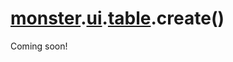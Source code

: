 # [monster][monster].[ui][ui].[table][table].create()

Coming soon!

[monster]: ../../../monster.md
[ui]: ../../ui.md
[table]: ../table.md